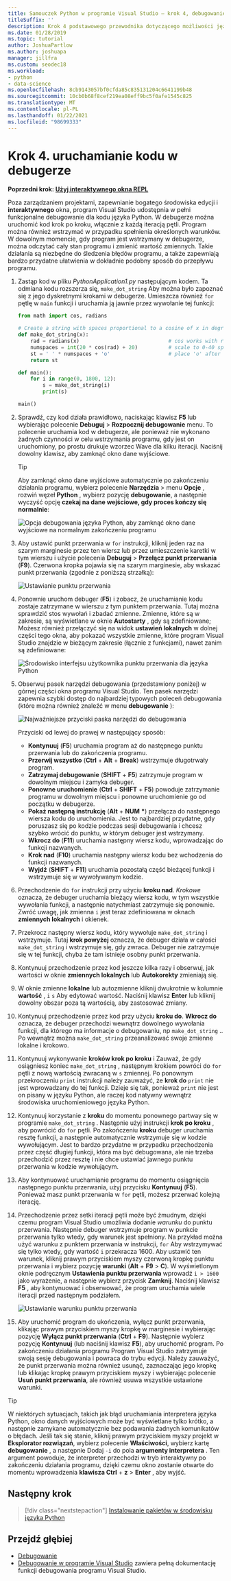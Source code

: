 ```yaml
---
title: Samouczek Python w programie Visual Studio — krok 4, debugowanie
titleSuffix: ''
description: Krok 4 podstawowego przewodnika dotyczącego możliwości języka Python w programie Visual Studio, w którym opisano sposób uruchamiania kodu w języku Python w debugerze.
ms.date: 01/28/2019
ms.topic: tutorial
author: JoshuaPartlow
ms.author: joshuapa
manager: jillfra
ms.custom: seodec18
ms.workload:
- python
- data-science
ms.openlocfilehash: 8cb9143057bf0cfda85c835131204c6641199b48
ms.sourcegitcommit: 10cb0b68f8cef219ea08eff9bc5f0afe1545c825
ms.translationtype: MT
ms.contentlocale: pl-PL
ms.lasthandoff: 01/22/2021
ms.locfileid: "98699333"
---
```

# <a name="step-4-run-code-in-the-debugger"></a>Krok 4. uruchamianie kodu w debugerze

**Poprzedni krok: [Użyj interaktywnego okna REPL](tutorial-working-with-python-in-visual-studio-step-03-interactive-repl.md)**

Poza zarządzaniem projektami, zapewnianie bogatego środowiska edycji i **interaktywnego** okna, program Visual Studio udostępnia w pełni funkcjonalne debugowanie dla kodu języka Python. W debugerze można uruchomić kod krok po kroku, włącznie z każdą iteracją pętli. Program można również wstrzymać w przypadku spełnienia określonych warunków. W dowolnym momencie, gdy program jest wstrzymany w debugerze, można odczytać cały stan programu i zmienić wartość zmiennych. Takie działania są niezbędne do śledzenia błędów programu, a także zapewniają bardzo przydatne ułatwienia w dokładnie podobny sposób do przepływu programu.

1. Zastąp kod w pliku *PythonApplication1.py* następującym kodem. Ta odmiana kodu rozszerza się, `make_dot_string` Aby można było zapoznać się z jego dyskretnymi krokami w debugerze. Umieszcza również `for` pętlę w `main` funkcji i uruchamia ją jawnie przez wywołanie tej funkcji:

    ```python
    from math import cos, radians

    # Create a string with spaces proportional to a cosine of x in degrees
    def make_dot_string(x):
        rad = radians(x)                             # cos works with radians
        numspaces = int(20 * cos(rad) + 20)          # scale to 0-40 spaces
        st = ' ' * numspaces + 'o'                   # place 'o' after the spaces
        return st

    def main():
        for i in range(0, 1800, 12):
            s = make_dot_string(i)
            print(s)

    main()
    ```

1. Sprawdź, czy kod działa prawidłowo, naciskając klawisz **F5** lub wybierając polecenie **Debuguj**  >  **Rozpocznij debugowanie** menu. To polecenie uruchamia kod w debugerze, ale ponieważ nie wykonano żadnych czynności w celu wstrzymania programu, gdy jest on uruchomiony, po prostu drukuje wzorzec Wave dla kilku iteracji. Naciśnij dowolny klawisz, aby zamknąć okno dane wyjściowe.

    > [!Tip]
    > Aby zamknąć okno dane wyjściowe automatycznie po zakończeniu działania programu, wybierz polecenie **Narzędzia**  >  menu **Opcje** , rozwiń węzeł **Python** , wybierz pozycję **debugowanie**, a następnie wyczyść opcję **czekaj na dane wejściowe, gdy proces kończy się normalnie**:
    >
    > ![Opcja debugowania języka Python, aby zamknąć okno dane wyjściowe na normalnym zakończeniu programu](media/vs-getting-started-python-22-debugging5.png)

1. Aby ustawić punkt przerwania w `for` instrukcji, kliknij jeden raz na szarym marginesie przez ten wiersz lub przez umieszczenie karetki w tym wierszu i użycie polecenia **Debuguj**  >  **Przełącz punkt przerwania** (**F9**). Czerwona kropka pojawia się na szarym marginesie, aby wskazać punkt przerwania (zgodnie z poniższą strzałką):

    ![Ustawianie punktu przerwania](media/vs-getting-started-python-18-debugging1.png)

1. Ponownie uruchom debuger (**F5**) i zobacz, że uruchamianie kodu zostaje zatrzymane w wierszu z tym punktem przerwania. Tutaj można sprawdzić stos wywołań i zbadać zmienne. Zmienne, które są w zakresie, są wyświetlane w oknie **Autostarty** , gdy są zdefiniowane; Możesz również przełączyć się na widok **ustawień lokalnych** w dolnej części tego okna, aby pokazać wszystkie zmienne, które program Visual Studio znajdzie w bieżącym zakresie (łącznie z funkcjami), nawet zanim są zdefiniowane:

    ![Środowisko interfejsu użytkownika punktu przerwania dla języka Python](media/vs-getting-started-python-19-debugging2b.png)

1. Obserwuj pasek narzędzi debugowania (przedstawiony poniżej) w górnej części okna programu Visual Studio. Ten pasek narzędzi zapewnia szybki dostęp do najbardziej typowych poleceń debugowania (które można również znaleźć w menu **debugowanie** ):

    ![Najważniejsze przyciski paska narzędzi do debugowania](media/vs-getting-started-python-20-debugging3.png)

    Przyciski od lewej do prawej w następujący sposób:
    - **Kontynuuj** (**F5**) uruchamia program aż do następnego punktu przerwania lub do zakończenia programu.
    - **Przerwij wszystko** (**Ctrl** + **Alt** + **Break**) wstrzymuje długotrwały program.
    - **Zatrzymaj debugowanie** (**SHIFT** + **F5**) zatrzymuje program w dowolnym miejscu i zamyka debuger.
    - **Ponowne uruchomienie** (**Ctrl** + **SHIFT** + **F5**) powoduje zatrzymanie programu w dowolnym miejscu i ponowne uruchomienie go od początku w debugerze.
    - **Pokaż następną instrukcję** (**Alt** + **NUM** **&#42;**) przełącza do następnego wiersza kodu do uruchomienia. Jest to najbardziej przydatne, gdy poruszasz się po kodzie podczas sesji debugowania i chcesz szybko wrócić do punktu, w którym debuger jest wstrzymany.
    - **Wkrocz do** (**F11**) uruchamia następny wiersz kodu, wprowadzając do funkcji nazwanych.
    - **Krok nad** (**F10**) uruchamia następny wiersz kodu bez wchodzenia do funkcji nazwanych.
    - **Wyjdź** (**SHIFT** + **F11**) uruchamia pozostałą część bieżącej funkcji i wstrzymuje się w wywoływanym kodzie.

1. Przechodzenie do `for` instrukcji przy użyciu **kroku nad**. *Krokowe* oznacza, że debuger uruchamia bieżący wiersz kodu, w tym wszystkie wywołania funkcji, a następnie natychmiast zatrzymuje się ponownie. Zwróć uwagę, jak zmienna `i` jest teraz zdefiniowana w oknach **zmiennych lokalnych** i okienek. 

1. Przekrocz następny wiersz kodu, który wywołuje `make_dot_string` i wstrzymuje. Tutaj **krok powyżej** oznacza, że debuger działa w całości `make_dot_string` i wstrzymuje się, gdy zwraca. Debuger nie zatrzymuje się w tej funkcji, chyba że tam istnieje osobny punkt przerwania.

1. Kontynuuj przechodzenie przez kod jeszcze kilka razy i obserwuj, jak wartości w oknie **zmiennych lokalnych** lub **Autokorekty** zmieniają się.

1. W oknie zmienne **lokalne** lub  autozmienne kliknij dwukrotnie w kolumnie **wartość** , `i` `s` Aby edytować wartość. Naciśnij klawisz **Enter** lub kliknij dowolny obszar poza tą wartością, aby zastosować zmiany.

1. Kontynuuj przechodzenie przez kod przy użyciu **kroku do**. **Wkrocz do** oznacza, że debuger przechodzi wewnątrz dowolnego wywołania funkcji, dla którego ma informacje o debugowaniu, np `make_dot_string` .. Po wewnątrz można `make_dot_string` przeanalizować swoje zmienne lokalne i krokowo.

1. Kontynuuj wykonywanie **kroków krok po kroku** i Zauważ, że gdy osiągniesz koniec `make_dot_string` , następnym krokiem powróci do `for` pętli z nową wartością zwracaną w `s` zmiennej. Po ponownym przekroczeniu `print` instrukcji należy zauważyć, że **krok do** `print` nie jest wprowadzany do tej funkcji. Dzieje się tak, ponieważ `print` nie jest on pisany w języku Python, ale raczej kod natywny wewnątrz środowiska uruchomieniowego języka Python.

1. Kontynuuj korzystanie z **kroku** do momentu ponownego partway się w programie `make_dot_string` . Następnie użyj instrukcji **krok po kroku** , aby powrócić do `for` pętli. Po zakończeniu **kroku** debuger uruchamia resztę funkcji, a następnie automatycznie wstrzymuje się w kodzie wywołującym. Jest to bardzo przydatne w przypadku przechodzenia przez część długiej funkcji, która ma być debugowana, ale nie trzeba przechodzić przez resztę i nie chce ustawiać jawnego punktu przerwania w kodzie wywołującym.

1. Aby kontynuować uruchamianie programu do momentu osiągnięcia następnego punktu przerwania, użyj przycisku **Kontynuuj** (**F5**). Ponieważ masz punkt przerwania w `for` pętli, możesz przerwać kolejną iterację.

1. Przechodzenie przez setki iteracji pętli może być żmudnym, dzięki czemu program Visual Studio umożliwia dodanie *warunku* do punktu przerwania. Następnie debuger wstrzymuje program w punkcie przerwania tylko wtedy, gdy warunek jest spełniony. Na przykład można użyć warunku z punktem przerwania w instrukcji, `for` Aby wstrzymywać się tylko wtedy, gdy wartość `i` przekracza 1600. Aby ustawić ten warunek, kliknij prawym przyciskiem myszy czerwoną kropkę punktu przerwania i wybierz pozycję **warunki** (**Alt** + **F9**  >  **C**). W wyświetlonym oknie podręcznym **Ustawienia punktu przerwania** wprowadź `i > 1600` jako wyrażenie, a następnie wybierz przycisk **Zamknij**. Naciśnij klawisz **F5** , aby kontynuować i obserwować, że program uruchamia wiele iteracji przed następnym podziałem.

    ![Ustawianie warunku punktu przerwania](media/vs-getting-started-python-21-debugging4.png)

1. Aby uruchomić program do ukończenia, wyłącz punkt przerwania, klikając prawym przyciskiem myszy kropkę w marginesie i wybierając pozycję **Wyłącz punkt przerwania** (**Ctrl** + **F9**). Następnie wybierz pozycję **Kontynuuj** (lub naciśnij klawisz **F5**), aby uruchomić program. Po zakończeniu działania programu Program Visual Studio zatrzymuje swoją sesję debugowania i powraca do trybu edycji. Należy zauważyć, że punkt przerwania można również usunąć, zaznaczając jego kropkę lub klikając kropkę prawym przyciskiem myszy i wybierając polecenie **Usuń punkt przerwania**, ale również usuwa wszystkie ustawione warunki.

> [!Tip]
> W niektórych sytuacjach, takich jak błąd uruchamiania interpretera języka Python, okno danych wyjściowych może być wyświetlane tylko krótko, a następnie zamykane automatycznie bez podawania żadnych komunikatów o błędach. Jeśli tak się stanie, kliknij prawym przyciskiem myszy projekt w **Eksplorator rozwiązań**, wybierz polecenie **Właściwości**, wybierz kartę **debugowanie** , a następnie Dodaj `-i` do pola **argumenty interpretera** . Ten argument powoduje, że interpreter przechodzi w tryb interaktywny po zakończeniu działania programu, dzięki czemu okno zostanie otwarte do momentu wprowadzenia **klawisza Ctrl** + **z**  >  **Enter** , aby wyjść.

## <a name="next-step"></a>Następny krok

> [!div class="nextstepaction"]
> [Instalowanie pakietów w środowisku języka Python](tutorial-working-with-python-in-visual-studio-step-05-installing-packages.md)

## <a name="go-deeper"></a>Przejdź głębiej

- [Debugowanie](debugging-python-in-visual-studio.md)
- [Debugowanie w programie Visual Studio](../debugger/debugger-feature-tour.md) zawiera pełną dokumentację funkcji debugowania programu Visual Studio.
